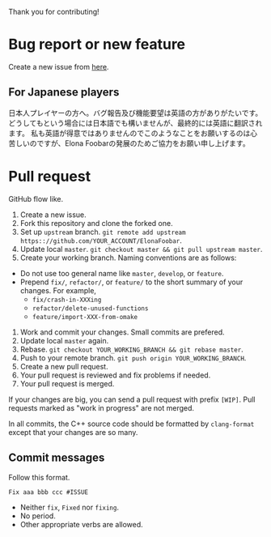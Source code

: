 Thank you for contributing!


# Bug report or new feature

Create a new issue from [here](https://github.com/ElonaFoobar/ElonaFoobar/issues/new).


## For Japanese players

日本人プレイヤーの方へ。バグ報告及び機能要望は英語の方がありがたいです。どうしてもという場合には日本語でも構いませんが、最終的には英語に翻訳されます。
私も英語が得意ではありませんのでこのようなことをお願いするのは心苦しいのですが、Elona Foobarの発展のためご協力をお願い申し上げます。



# Pull request

GitHub flow like.

1. Create a new issue.
1. Fork this repository and clone the forked one.
1. Set up `upstream` branch. `git remote add upstream https:://github.com/YOUR_ACCOUNT/ElonaFoobar`.
1. Update local `master`. `git checkout master && git pull upstream master`.
1. Create your working branch. Naming conventions are as follows:
  * Do not use too general name like `master`, `develop`, or `feature`.
  * Prepend `fix/`, `refactor/`, or `feature/` to the short summary of your changes. For example,
    - `fix/crash-in-XXXing`
    - `refactor/delete-unused-functions`
    - `feature/import-XXX-from-omake`
1. Work and commit your changes. Small commits are prefered.
1. Update local `master` again.
1. Rebase. `git checkout YOUR_WORKING_BRANCH && git rebase master`.
1. Push to your remote branch. `git push origin YOUR_WORKING_BRANCH`.
1. Create a new pull request.
1. Your pull request is reviewed and fix problems if needed.
1. Your pull request is merged.


If your changes are big, you can send a pull request with prefix `[WIP]`. Pull requests marked as "work in progress" are not merged.

In all commits, the C++ source code should be formatted by `clang-format` except that your changes are so many.



## Commit messages

Follow this format.

```
Fix aaa bbb ccc #ISSUE
```

* Neither `fix`, `Fixed` nor `fixing`.
* No period.
* Other appropriate verbs are allowed.
